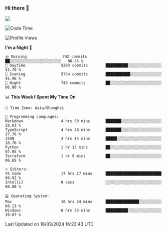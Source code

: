 ### Hi there 👋

<!--
**JJAYCHEN1e/jjaychen1e** is a ✨ _special_ ✨ repository because its `README.md` (this file) appears on your GitHub profile.

Here are some ideas to get you started:

- 🔭 I’m currently working on ...
- 🌱 I’m currently learning ...
- 👯 I’m looking to collaborate on ...
- 🤔 I’m looking for help with ...
- 💬 Ask me about ...
- 📫 How to reach me: ...
- 😄 Pronouns: ...
- ⚡ Fun fact: ...
-->

[![](https://github-readme-stats.vercel.app/api?username=jjaychen1e&show_icons=true)](https://github.com/jjaychen1e/github-readme-stats?count_private=true)

<!--START_SECTION:waka-->
![Code Time](http://img.shields.io/badge/Code%20Time-1%2C084%20hrs%2036%20mins-blue)

![Profile Views](http://img.shields.io/badge/Profile%20Views-0-blue)

**I'm a Night 🦉** 

```text
🌞 Morning                792 commits         ██░░░░░░░░░░░░░░░░░░░░░░░   06.35 % 
🌆 Daytime                5203 commits        ██████████░░░░░░░░░░░░░░░   41.70 % 
🌃 Evening                5734 commits        ███████████░░░░░░░░░░░░░░   45.96 % 
🌙 Night                  748 commits         ██░░░░░░░░░░░░░░░░░░░░░░░   06.00 % 
```


📊 **This Week I Spent My Time On** 

```text
🕑︎ Time Zone: Asia/Shanghai

💬 Programming Languages: 
Markdown                 4 hrs 50 mins       ███████░░░░░░░░░░░░░░░░░░   28.03 % 
TypeScript               4 hrs 48 mins       ███████░░░░░░░░░░░░░░░░░░   27.76 % 
JSON                     3 hrs 14 mins       █████░░░░░░░░░░░░░░░░░░░░   18.76 % 
Python                   1 hr 13 mins        ██░░░░░░░░░░░░░░░░░░░░░░░   07.05 % 
Terraform                1 hr 9 mins         ██░░░░░░░░░░░░░░░░░░░░░░░   06.65 % 

🔥 Editors: 
VS Code                  17 hrs 17 mins      █████████████████████████   99.92 % 
IntelliJ                 0 secs              ░░░░░░░░░░░░░░░░░░░░░░░░░   00.08 % 

💻 Operating System: 
Mac                      10 hrs 24 mins      ███████████████░░░░░░░░░░   60.13 % 
Windows                  6 hrs 53 mins       ██████████░░░░░░░░░░░░░░░   39.87 % 
```


 Last Updated on 18/03/2024 16:22:43 UTC
<!--END_SECTION:waka-->
